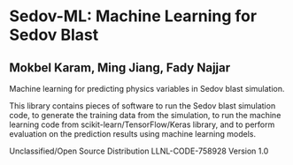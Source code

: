 # Sedov-ML: Machine Learning for Sedov Blast

## Mokbel Karam, Ming Jiang, Fady Najjar

Machine learning for predicting physics variables in Sedov blast simulation.

This library contains pieces of software to run the Sedov blast simulation code, to generate the training data from the simulation, to run the machine learning code from scikit-learn/TensorFlow/Keras library, and to perform evaluation on the prediction results using machine learning models.

Unclassified/Open Source Distribution
LLNL-CODE-758928
Version 1.0
